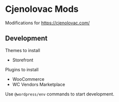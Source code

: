 # Cjenolovac Mods

Modifications for https://cjenolovac.com/

## Development

Themes to install

- Storefront

Plugins to install

- WooCommerce
- WC Vendors Marketplace

Use `@wordpress/env` commands to start development.
